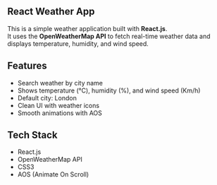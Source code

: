 ## React Weather App

This is a simple weather application built with **React.js**.  
It uses the **OpenWeatherMap API** to fetch real-time weather data and displays temperature, humidity, and wind speed.  

## Features
- Search weather by city name
- Shows temperature (°C), humidity (%), and wind speed (Km/h)
- Default city: London
- Clean UI with weather icons
- Smooth animations with AOS

## Tech Stack
- React.js  
- OpenWeatherMap API  
- CSS3  
- AOS (Animate On Scroll)

